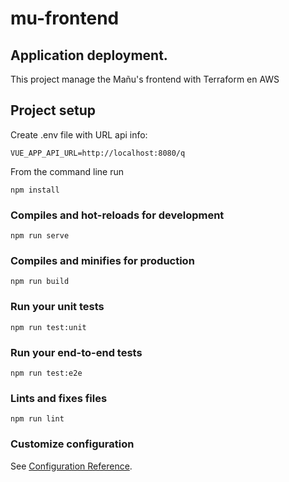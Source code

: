 # mu-frontend

## Application deployment.
This project manage the Mañu's frontend with Terraform en AWS

## Project setup
Create .env file with URL api info:

```
VUE_APP_API_URL=http://localhost:8080/q
```

From the command line run
```
npm install
```

### Compiles and hot-reloads for development
```
npm run serve
```

### Compiles and minifies for production
```
npm run build
```

### Run your unit tests
```
npm run test:unit
```

### Run your end-to-end tests
```
npm run test:e2e
```

### Lints and fixes files
```
npm run lint
```

### Customize configuration
See [Configuration Reference](https://cli.vuejs.org/config/).
